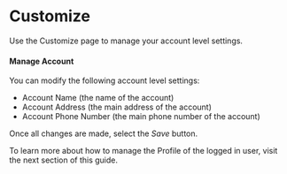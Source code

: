 # Customize

Use the Customize page to manage your account level settings.

#### Manage Account

You can modify the following account level settings:

* Account Name (the name of the account)
* Account Address (the main address of the account)
* Account Phone Number (the main phone number of the account)

Once all changes are made, select the _Save_ button.

To learn more about how to manage the Profile of the logged in user, visit the next section of this guide.
